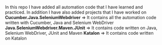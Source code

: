 In this repo I have added all automation code that I have learned and practiced. In addition I have also added projects that I have worked on
**Cucumber.Java.SeleniumWebdriver** => It contains all the automation code written with Cucumber, Java and Selenium WebDriver
**Java.SeleniumWebdriver.Maven.JUnit** => It contains code written on Java, Selenium WebDriver, JUnit and Maven
**Katalon** => It contains code written on Katalon
